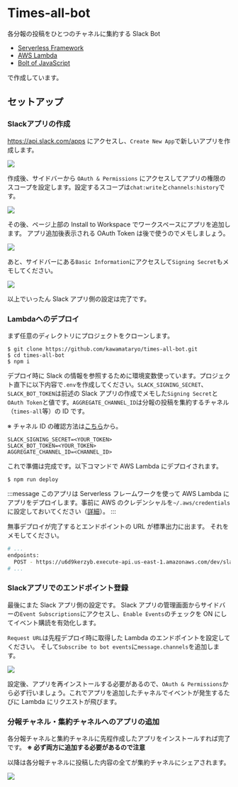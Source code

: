 # Times-all-bot

各分報の投稿をひとつのチャネルに集約する Slack Bot

- [Serverless Framework](https://www.serverless.com/)
- [AWS Lambda](https://aws.amazon.com/lambda/)
- [Bolt of JavaScript](https://github.com/slackapi/bolt-js)

で作成しています。

## セットアップ

### Slackアプリの作成

https://api.slack.com/apps にアクセスし、`Create New App`で新しいアプリを作成します。

![](https://i.gyazo.com/ec073dbdc32aebfd81d04ef2fdc2626c.png)

作成後、サイドバーから `OAuth & Permissions` にアクセスしてアプリの権限のスコープを設定します。設定するスコープは`chat:write`と`channels:history`です。

![](https://i.gyazo.com/d318576f6bff9d4963793570d2d0695c.png)

その後、ページ上部の Install to Workspace でワークスペースにアプリを追加します。
アプリ追加後表示される OAuth Token は後で使うのでメモしましょう。

![](https://i.gyazo.com/1f114e3934718cfbba2930d4fc877318.png)

あと、サイドバーにある`Basic Information`にアクセスして`Signing Secret`もメモしてください。

![](https://i.gyazo.com/b460141ebf59d9212e80ab6f390e7259.png)

以上でいったん Slack アプリ側の設定は完了です。

### Lambdaへのデプロイ
まず任意のディレクトリにプロジェクトをクローンします。

```
$ git clone https://github.com/kawamataryo/times-all-bot.git
$ cd times-all-bot
$ npm i
```

デプロイ時に Slack の情報を参照するために環境変数使っています。プロジェクト直下に以下内容で`.env`を作成してください。`SLACK_SIGNING_SECRET`、`SLACK_BOT_TOKEN`は前述の Slack アプリの作成でメモした`Signing Secret`と`OAuth Token`と値です。`AGGREGATE_CHANNEL_ID`は分報の投稿を集約するチャネル（`times-all`等）の ID です。

※ チャネル ID の確認方法は[こちら](https://qiita.com/YumaInaura/items/0c4f4adb33eb21032c08)から。

```.env
SLACK_SIGNING_SECRET=<YOUR_TOKEN>
SLACK_BOT_TOKEN=<YOUR_TOKEN>
AGGREGATE_CHANNEL_ID=<CHANNEL_ID>
```

これで準備は完成です。以下コマンドで AWS Lambda にデプロイされます。

```
$ npm run deploy
```

:::message
このアプリは Serverless フレームワークを使って AWS Lambda にアプリをデプロイします。事前に AWS のクレデンシャルを`~/.aws/credentials`に設定しておいてください（[詳細](https://www.serverless.com/framework/docs/providers/aws/guide/credentials/)）。
:::


無事デプロイが完了するとエンドポイントの URL が標準出力に出ます。
それをメモしてください。

```bash
# ...
endpoints:
  POST - https://u6d9kerzyb.execute-api.us-east-1.amazonaws.com/dev/slack/events
# ...
```

### Slackアプリでのエンドポイント登録

最後にまた Slack アプリ側の設定です。
Slack アプリの管理画面からサイドバーの`Event Subscriptions`にアクセスし、`Enable Events`のチェックを ON にしてイベント購読を有効化します。

`Request URL`は先程デプロイ時に取得した Lambda のエンドポイントを設定してください。
そして`Subscribe to bot events`に`message.channels`を追加します。

![](https://i.gyazo.com/6a5d160f2eeb5d850e6b76d0cef79b34.png)

設定後、アプリを再インストールする必要があるので、`OAuth & Permissions`から必ず行いましょう。これでアプリを追加したチャネルでイベントが発生するたびに Lambda にリクエストが飛びます。

### 分報チャネル・集約チャネルへのアプリの追加

各分報チャネルと集約チャネルに先程作成したアプリをインストールすれば完了です。
**※ 必ず両方に追加する必要があるので注意**

以降は各分報チャネルに投稿した内容の全てが集約チャネルにシェアされます。

![](https://i.gyazo.com/a8f99f12f2badbf9e1d334dcba0c3a77.gif)
